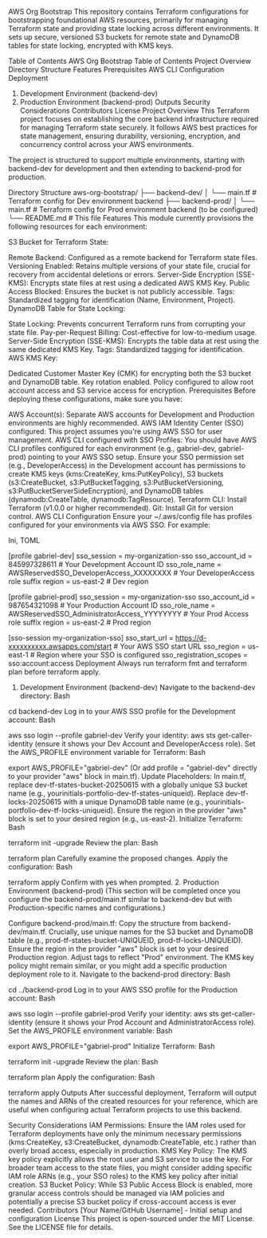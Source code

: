 AWS Org Bootstrap
This repository contains Terraform configurations for bootstrapping foundational AWS resources, primarily for managing Terraform state and providing state locking across different environments. It sets up secure, versioned S3 buckets for remote state and DynamoDB tables for state locking, encrypted with KMS keys.

Table of Contents
AWS Org Bootstrap
Table of Contents
Project Overview
Directory Structure
Features
Prerequisites
AWS CLI Configuration
Deployment
1. Development Environment (backend-dev)
2. Production Environment (backend-prod)
Outputs
Security Considerations
Contributors
License
Project Overview
This Terraform project focuses on establishing the core backend infrastructure required for managing Terraform state securely. It follows AWS best practices for state management, ensuring durability, versioning, encryption, and concurrency control across your AWS environments.

The project is structured to support multiple environments, starting with backend-dev for development and then extending to backend-prod for production.

Directory Structure
aws-org-bootstrap/
├── backend-dev/
│   └── main.tf       # Terraform config for Dev environment backend
├── backend-prod/
│   └── main.tf       # Terraform config for Prod environment backend (to be configured)
└── README.md         # This file
Features
This module currently provisions the following resources for each environment:

S3 Bucket for Terraform State:

Remote Backend: Configured as a remote backend for Terraform state files.
Versioning Enabled: Retains multiple versions of your state file, crucial for recovery from accidental deletions or errors.
Server-Side Encryption (SSE-KMS): Encrypts state files at rest using a dedicated AWS KMS Key.
Public Access Blocked: Ensures the bucket is not publicly accessible.
Tags: Standardized tagging for identification (Name, Environment, Project).
DynamoDB Table for State Locking:

State Locking: Prevents concurrent Terraform runs from corrupting your state file.
Pay-per-Request Billing: Cost-effective for low-to-medium usage.
Server-Side Encryption (SSE-KMS): Encrypts the table data at rest using the same dedicated KMS Key.
Tags: Standardized tagging for identification.
AWS KMS Key:

Dedicated Customer Master Key (CMK) for encrypting both the S3 bucket and DynamoDB table.
Key rotation enabled.
Policy configured to allow root account access and S3 service access for encryption.
Prerequisites
Before deploying these configurations, make sure you have:

AWS Account(s): Separate AWS accounts for Development and Production environments are highly recommended.
AWS IAM Identity Center (SSO) configured: This project assumes you're using AWS SSO for user management.
AWS CLI configured with SSO Profiles: You should have AWS CLI profiles configured for each environment (e.g., gabriel-dev, gabriel-prod) pointing to your AWS SSO setup.
Ensure your SSO permission set (e.g., DeveloperAccess) in the Development account has permissions to create KMS keys (kms:CreateKey, kms:PutKeyPolicy), S3 buckets (s3:CreateBucket, s3:PutBucketTagging, s3:PutBucketVersioning, s3:PutBucketServerSideEncryption), and DynamoDB tables (dynamodb:CreateTable, dynamodb:TagResource).
Terraform CLI: Install Terraform (v1.0.0 or higher recommended).
Git: Install Git for version control.
AWS CLI Configuration
Ensure your ~/.aws/config file has profiles configured for your environments via AWS SSO. For example:

Ini, TOML

[profile gabriel-dev]
sso_session = my-organization-sso
sso_account_id = 845997328611  # Your Development Account ID
sso_role_name = AWSReservedSSO_DeveloperAccess_XXXXXXXX # Your DeveloperAccess role suffix
region = us-east-2             # Dev region

[profile gabriel-prod]
sso_session = my-organization-sso
sso_account_id = 987654321098  # Your Production Account ID
sso_role_name = AWSReservedSSO_AdministratorAccess_YYYYYYYY # Your Prod Access role suffix
region = us-east-2             # Prod region

[sso-session my-organization-sso]
sso_start_url = https://d-xxxxxxxxxx.awsapps.com/start # Your AWS SSO start URL
sso_region = us-east-1 # Region where your SSO is configured
sso_registration_scopes = sso:account:access
Deployment
Always run terraform fmt and terraform plan before terraform apply.

1. Development Environment (backend-dev)
Navigate to the backend-dev directory:
Bash

cd backend-dev
Log in to your AWS SSO profile for the Development account:
Bash

aws sso login --profile gabriel-dev
Verify your identity: aws sts get-caller-identity (ensure it shows your Dev Account and DeveloperAccess role).
Set the AWS_PROFILE environment variable for Terraform:
Bash

export AWS_PROFILE="gabriel-dev"
(Or add profile = "gabriel-dev" directly to your provider "aws" block in main.tf).
Update Placeholders:
In main.tf, replace dev-tf-states-bucket-20250615 with a globally unique S3 bucket name (e.g., yourinitials-portfolio-dev-tf-states-uniqueid).
Replace dev-tf-locks-20250615 with a unique DynamoDB table name (e.g., yourinitials-portfolio-dev-tf-locks-uniqueid).
Ensure the region in the provider "aws" block is set to your desired region (e.g., us-east-2).
Initialize Terraform:
Bash

terraform init -upgrade
Review the plan:
Bash

terraform plan
Carefully examine the proposed changes.
Apply the configuration:
Bash

terraform apply
Confirm with yes when prompted.
2. Production Environment (backend-prod)
(This section will be completed once you configure the backend-prod/main.tf similar to backend-dev but with Production-specific names and configurations.)

Configure backend-prod/main.tf:
Copy the structure from backend-dev/main.tf.
Crucially, use unique names for the S3 bucket and DynamoDB table (e.g., prod-tf-states-bucket-UNIQUEID, prod-tf-locks-UNIQUEID).
Ensure the region in the provider "aws" block is set to your desired Production region.
Adjust tags to reflect "Prod" environment.
The KMS key policy might remain similar, or you might add a specific production deployment role to it.
Navigate to the backend-prod directory:
Bash

cd ../backend-prod
Log in to your AWS SSO profile for the Production account:
Bash

aws sso login --profile gabriel-prod
Verify your identity: aws sts get-caller-identity (ensure it shows your Prod Account and AdministratorAccess role).
Set the AWS_PROFILE environment variable:
Bash

export AWS_PROFILE="gabriel-prod"
Initialize Terraform:
Bash

terraform init -upgrade
Review the plan:
Bash

terraform plan
Apply the configuration:
Bash

terraform apply
Outputs
After successful deployment, Terraform will output the names and ARNs of the created resources for your reference, which are useful when configuring actual Terraform projects to use this backend.

Security Considerations
IAM Permissions: Ensure the IAM roles used for Terraform deployments have only the minimum necessary permissions (kms:CreateKey, s3:CreateBucket, dynamodb:CreateTable, etc.) rather than overly broad access, especially in production.
KMS Key Policy: The KMS key policy explicitly allows the root user and S3 service to use the key. For broader team access to the state files, you might consider adding specific IAM role ARNs (e.g., your SSO roles) to the KMS key policy after initial creation.
S3 Bucket Policy: While S3 Public Access Block is enabled, more granular access controls should be managed via IAM policies and potentially a precise S3 bucket policy if cross-account access is ever needed.
Contributors
[Your Name/GitHub Username] - Initial setup and configuration
License
This project is open-sourced under the MIT License. See the LICENSE file for details.
